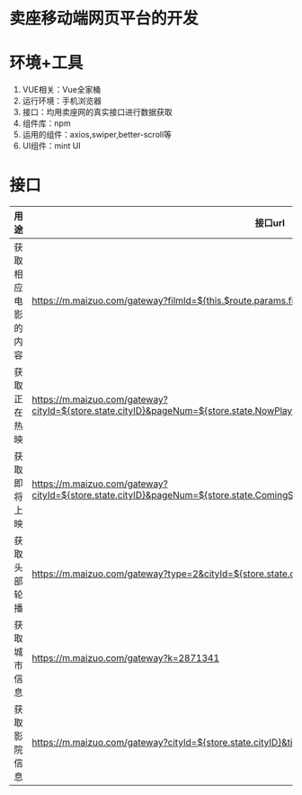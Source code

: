 # 卖座移动端网页平台的开发
# 环境+工具
  1. VUE相关：Vue全家桶
  2. 运行环境：手机浏览器
  3. 接口：均用卖座网的真实接口进行数据获取
  5. 组件库：npm
  6. 运用的组件：axios,swiper,better-scroll等
  7. UI组件：mint UI
  
# 接口
  

用途| 接口url
---|---
获取相应电影的内容 | https://m.maizuo.com/gateway?filmId=${this.$route.params.filmid}&k=7015510
获取正在热映 | https://m.maizuo.com/gateway?cityId=${store.state.cityID}&pageNum=${store.state.NowPlayingAjaxNum}&pageSize=10&type=1&k=9604590
获取即将上映 | https://m.maizuo.com/gateway?cityId=${store.state.cityID}&pageNum=${store.state.ComingSoonAjaxNum}&pageSize=10&type=2&k=9800611
获取头部轮播 | https://m.maizuo.com/gateway?type=2&cityId=${store.state.cityID}&k=9912477
获取城市信息 | https://m.maizuo.com/gateway?k=2871341
获取影院信息 | https://m.maizuo.com/gateway?cityId=${store.state.cityID}&ticketFlag=1&k=1573618




